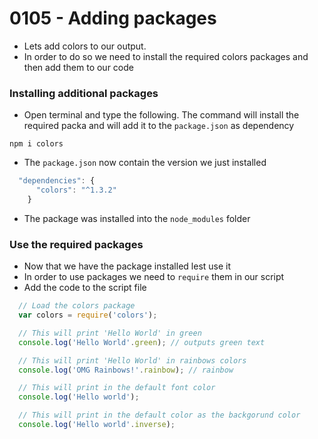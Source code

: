 # 0105 - Adding packages

- Lets add colors to our output.
- In order to do so we need to install the required colors packages and then add them to our code

### Installing additional packages
- Open terminal and type the following. The command will install the required packa and will add it to the  `package.json` as dependency
```
npm i colors
```

- The `package.json` now contain the version we just installed
```js
  "dependencies": {
      "colors": "^1.3.2"
    }
```
- The package was installed into the `node_modules` folder

### Use the required packages
- Now that we have the package installed lest use it
- In order to use packages we need to `require` them in our script
- Add the code to the script file
```js
  // Load the colors package
  var colors = require('colors');

  // This will print 'Hello World' in green
  console.log('Hello World'.green); // outputs green text

  // This will print 'Hello World' in rainbows colors
  console.log('OMG Rainbows!'.rainbow); // rainbow

  // This will print in the default font color
  console.log('Hello world');

  // This will print in the default color as the backgorund color
  console.log('Hello world'.inverse);
```
